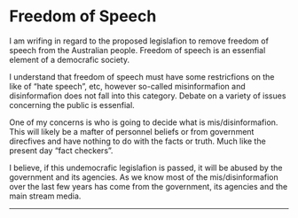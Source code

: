# Freedom of Speech

I am wrifing in regard to the proposed legislafion to remove freedom of speech from the
Australian people. Freedom of speech is an essenfial element of a democrafic society.

I understand that freedom of speech must have some restricfions on the like of “hate
speech”, etc, however so-called misinformafion and disinformafion does not fall into this
category. Debate on a variety of issues concerning the public is essenfial.

One of my concerns is who is going to decide what is mis/disinformafion. This will likely be a
mafter of personnel beliefs or from government direcfives and have nothing to do with the
facts or truth. Much like the present day “fact checkers”.

I believe, if this undemocrafic legislafion is passed, it will be abused by the government and
its agencies. As we know most of the mis/disinformafion over the last few years has come
from the government, its agencies and the main stream media.


-----

